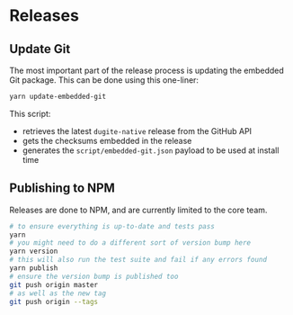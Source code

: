 # Releases

## Update Git

The most important part of the release process is updating the embedded Git package. This can be done using this one-liner:

```sh
yarn update-embedded-git
```

This script:

- retrieves the latest `dugite-native` release from the GitHub API
- gets the checksums embedded in the release
- generates the `script/embedded-git.json` payload to be used at install time

## Publishing to NPM

Releases are done to NPM, and are currently limited to the core team.

```sh
# to ensure everything is up-to-date and tests pass
yarn
# you might need to do a different sort of version bump here
yarn version
# this will also run the test suite and fail if any errors found
yarn publish
# ensure the version bump is published too
git push origin master
# as well as the new tag
git push origin --tags
```
